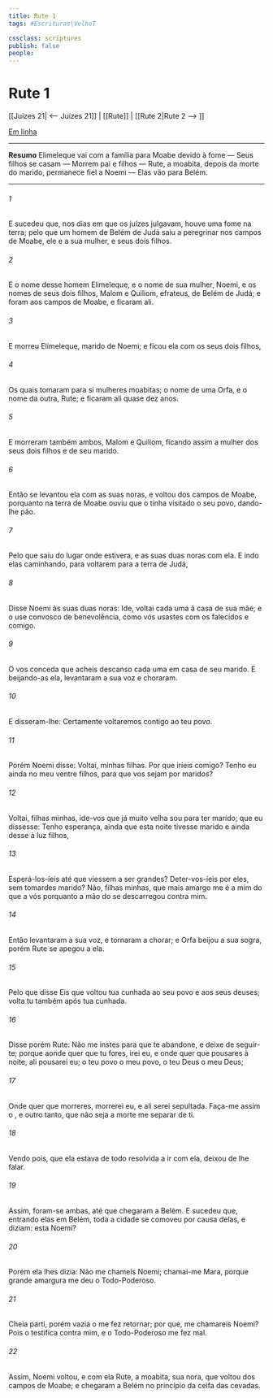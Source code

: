```yaml
---
title: Rute 1
tags: #Escrituras\VelhoT

cssclass: scriptures
publish: false
people:
---
```


# Rute 1
[[Juízes 21| <-- Juízes 21]] | [[Rute]] | [[Rute 2|Rute 2 --> ]]

[Em linha](https://churchofjesuschrist.org/study/scriptures/ot/ruth/1?lang=por)

---
__Resumo__
Elimeleque vai com a família para Moabe devido à fome — Seus filhos se casam — Morrem pai e filhos — Rute, a moabita, depois da morte do marido, permanece fiel a Noemi — Elas vão para Belém.

---
###### 1 
E sucedeu que, nos dias em que os juízes julgavam, houve uma fome na terra; pelo que um homem de Belém de Judá saiu a peregrinar nos campos de Moabe, ele e a sua mulher, e seus dois filhos.

###### 2 
E  o nome desse homem Elimeleque, e o nome de sua mulher, Noemi, e os nomes de seus dois filhos, Malom e Quiliom, efrateus, de Belém de Judá; e foram aos campos de Moabe, e ficaram ali.

###### 3 
E morreu Elimeleque, marido de Noemi; e ficou ela com os seus dois filhos,

###### 4 
Os quais tomaram para si mulheres moabitas;  o nome de uma  Orfa, e o nome da outra, Rute; e ficaram ali quase dez anos.

###### 5 
E morreram também ambos, Malom e Quiliom, ficando assim a mulher  dos seus dois filhos e de seu marido.

###### 6 
Então se levantou ela com as suas noras, e voltou dos campos de Moabe, porquanto na terra de Moabe ouviu que o  tinha visitado o seu povo, dando-lhe pão.

###### 7 
Pelo que saiu do lugar onde estivera, e as suas duas noras com ela. E indo elas caminhando, para voltarem para a terra de Judá,

###### 8 
Disse Noemi às suas duas noras: Ide, voltai cada uma à casa de sua mãe; e o  use convosco de benevolência, como vós usastes com os falecidos e comigo.

###### 9 
O  vos conceda que acheis descanso cada uma em casa de seu marido. E beijando-as ela, levantaram a sua voz e choraram.

###### 10 
E disseram-lhe: Certamente voltaremos contigo ao teu povo.

###### 11 
Porém Noemi disse: Voltai, minhas filhas. Por que iríeis comigo? Tenho eu ainda no meu ventre  filhos, para que vos sejam por maridos?

###### 12 
Voltai, filhas minhas, ide-vos  que já muito velha sou para ter marido;  que eu dissesse: Tenho esperança,  ainda que esta noite tivesse marido e ainda desse à luz filhos,

###### 13 
Esperá-los-íeis até que viessem a ser grandes? Deter-vos-íeis por eles, sem tomardes marido? Não, filhas minhas, que mais amargo me é a mim do que a vós  porquanto a mão do  se descarregou contra mim.

###### 14 
Então levantaram a sua voz, e tornaram a chorar; e Orfa beijou a sua sogra, porém Rute se apegou a ela.

###### 15 
Pelo que disse  Eis que voltou tua cunhada ao seu povo e aos seus deuses; volta tu também após tua cunhada.

###### 16 
Disse porém Rute: Não me instes para que te abandone, e deixe de seguir-te; porque aonde quer que tu fores, irei eu, e onde quer que pousares à noite, ali pousarei eu; o teu povo  o meu povo, o teu Deus  o meu Deus;

###### 17 
Onde quer que morreres, morrerei eu, e ali serei sepultada. Faça-me assim o , e outro tanto,  que não seja a morte me separar de ti.

###### 18 
Vendo  pois, que ela estava de todo resolvida a ir com ela, deixou de lhe falar.

###### 19 
Assim,  foram-se ambas, até que chegaram a Belém. E sucedeu que, entrando elas em Belém, toda a cidade se comoveu por causa delas, e diziam:  esta Noemi?

###### 20 
Porém ela lhes dizia: Não me chameis Noemi; chamai-me Mara, porque grande amargura me deu o Todo-Poderoso.

###### 21 
Cheia parti, porém vazia o  me fez retornar; por que,  me chamareis Noemi? Pois o  testifica contra mim, e o Todo-Poderoso me fez  mal.

###### 22 
Assim, Noemi voltou, e com ela Rute, a moabita, sua nora, que voltou dos campos de Moabe; e chegaram a Belém no princípio da ceifa das cevadas.

